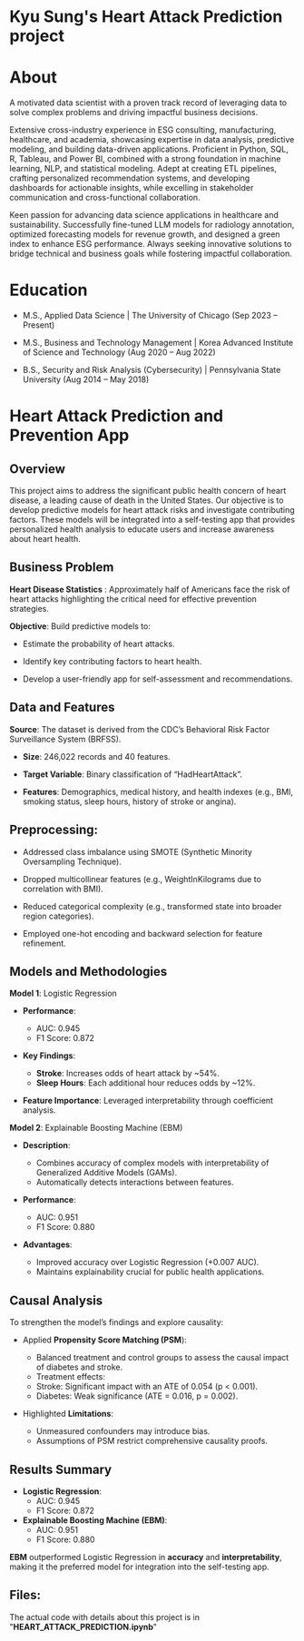 # Kyu Sung's Heart Attack Prediction project

# About
A motivated data scientist with a proven track record of leveraging data to solve complex problems and driving impactful business decisions.

Extensive cross-industry experience in ESG consulting, manufacturing, healthcare, and academia, showcasing expertise in data analysis, predictive modeling, and building data-driven applications. Proficient in Python, SQL, R, Tableau, and Power BI, combined with a strong foundation in machine learning, NLP, and statistical modeling. Adept at creating ETL pipelines, crafting personalized recommendation systems, and developing dashboards for actionable insights, while excelling in stakeholder communication and cross-functional collaboration.

Keen passion for advancing data science applications in healthcare and sustainability. Successfully fine-tuned LLM models for radiology annotation, optimized forecasting models for revenue growth, and designed a green index to enhance ESG performance. Always seeking innovative solutions to bridge technical and business goals while fostering impactful collaboration.

# Education
+ M.S., Applied Data Science | The University of Chicago 
(Sep 2023 – Present)

+ M.S., Business and Technology Management | Korea Advanced Institute of Science and Technology 
(Aug 2020 – Aug 2022)

+ B.S., Security and Risk Analysis (Cybersecurity) | Pennsylvania State University 
(Aug 2014 – May 2018)

# Heart Attack Prediction and Prevention App

## **Overview**

This project aims to address the significant public health concern of heart disease, a leading cause of death in the United States. Our objective is to develop predictive models for heart attack risks and investigate contributing factors. These models will be integrated into a self-testing app that provides personalized health analysis to educate users and increase awareness about heart health.

## **Business Problem**

**Heart Disease Statistics** : Approximately half of Americans face the risk of heart attacks highlighting the critical need for effective prevention strategies.

**Objective**: Build predictive models to:

* Estimate the probability of heart attacks.
  
+ Identify key contributing factors to heart health.
  
+ Develop a user-friendly app for self-assessment and recommendations.

## **Data and Features**

**Source**: The dataset is derived from the CDC’s Behavioral Risk Factor Surveillance System (BRFSS).

+	**Size**: 246,022 records and 40 features.
  
+	**Target Variable**: Binary classification of “HadHeartAttack”.
  
+	**Features**: Demographics, medical history, and health indexes (e.g., BMI, smoking status, sleep hours, history of stroke or angina).
  
## **Preprocessing**:

+	Addressed class imbalance using SMOTE (Synthetic Minority Oversampling Technique).
 
+	Dropped multicollinear features (e.g., WeightInKilograms due to correlation with BMI).
 
+	Reduced categorical complexity (e.g., transformed state into broader region categories).
 
+	Employed one-hot encoding and backward selection for feature refinement.

## **Models and Methodologies**

**Model 1**: Logistic Regression

+ **Performance**:
 	+ AUC: 0.945
  + F1 Score: 0.872
 
+ **Key Findings**:
	+ **Stroke**: Increases odds of heart attack by ~54%.
	+ **Sleep Hours**: Each additional hour reduces odds by ~12%.
   
+ **Feature Importance**: Leveraged interpretability through coefficient analysis.

**Model 2**: Explainable Boosting Machine (EBM)

+ **Description**:
	+ Combines accuracy of complex models with interpretability of Generalized Additive Models (GAMs).
 	+ Automatically detects interactions between features.

+ **Performance**:
	+ AUC: 0.951
 	+ F1 Score: 0.880

+ **Advantages**:
	+ Improved accuracy over Logistic Regression (+0.007 AUC).
 	+ Maintains explainability crucial for public health applications.


## **Causal Analysis**

To strengthen the model’s findings and explore causality:
+ Applied **Propensity Score Matching (PSM**):
	+ Balanced treatment and control groups to assess the causal impact of diabetes and stroke.
 	+ Treatment effects:
  	+ Stroke: Significant impact with an ATE of 0.054 (p < 0.001).
  	+ Diabetes: Weak significance (ATE = 0.016, p = 0.002).

+ Highlighted **Limitations**:
	+ Unmeasured confounders may introduce bias.
 	+ Assumptions of PSM restrict comprehensive causality proofs.


## **Results Summary**

+ **Logistic Regression**:
	+ AUC: 0.945
 	+ F1 Score: 0.872
+ **Explainable Boosting Machine (EBM)**:
	+ AUC: 0.951
 	+ F1 Score: 0.880

**EBM** outperformed Logistic Regression in **accuracy** and **interpretability**, making it the preferred model for integration into the self-testing app.

## Files:

The actual code with details about this project is in "**HEART_ATTACK_PREDICTION.ipynb**"
